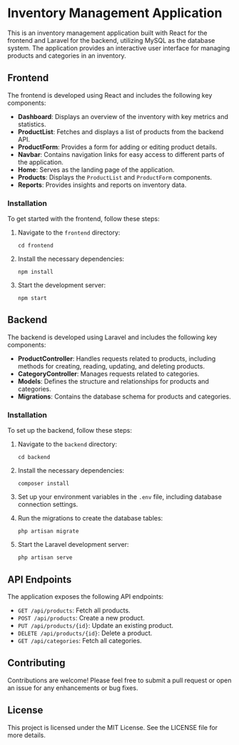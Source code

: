 # Inventory Management Application

This is an inventory management application built with React for the frontend and Laravel for the backend, utilizing MySQL as the database system. The application provides an interactive user interface for managing products and categories in an inventory.

## Frontend

The frontend is developed using React and includes the following key components:

- **Dashboard**: Displays an overview of the inventory with key metrics and statistics.
- **ProductList**: Fetches and displays a list of products from the backend API.
- **ProductForm**: Provides a form for adding or editing product details.
- **Navbar**: Contains navigation links for easy access to different parts of the application.
- **Home**: Serves as the landing page of the application.
- **Products**: Displays the `ProductList` and `ProductForm` components.
- **Reports**: Provides insights and reports on inventory data.

### Installation

To get started with the frontend, follow these steps:

1. Navigate to the `frontend` directory:
   ```
   cd frontend
   ```

2. Install the necessary dependencies:
   ```
   npm install
   ```

3. Start the development server:
   ```
   npm start
   ```

## Backend

The backend is developed using Laravel and includes the following key components:

- **ProductController**: Handles requests related to products, including methods for creating, reading, updating, and deleting products.
- **CategoryController**: Manages requests related to categories.
- **Models**: Defines the structure and relationships for products and categories.
- **Migrations**: Contains the database schema for products and categories.

### Installation

To set up the backend, follow these steps:

1. Navigate to the `backend` directory:
   ```
   cd backend
   ```

2. Install the necessary dependencies:
   ```
   composer install
   ```

3. Set up your environment variables in the `.env` file, including database connection settings.

4. Run the migrations to create the database tables:
   ```
   php artisan migrate
   ```

5. Start the Laravel development server:
   ```
   php artisan serve
   ```

## API Endpoints

The application exposes the following API endpoints:

- `GET /api/products`: Fetch all products.
- `POST /api/products`: Create a new product.
- `PUT /api/products/{id}`: Update an existing product.
- `DELETE /api/products/{id}`: Delete a product.
- `GET /api/categories`: Fetch all categories.

## Contributing

Contributions are welcome! Please feel free to submit a pull request or open an issue for any enhancements or bug fixes.

## License

This project is licensed under the MIT License. See the LICENSE file for more details.